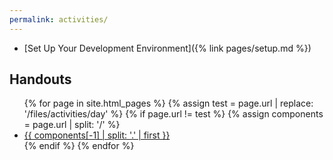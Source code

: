 ```yaml
---
permalink: activities/
---
```



* [Set Up Your Development Environment]({% link pages/setup.md %})

## Handouts

<ul>
{% for page in site.html_pages %}
  {% assign test = page.url | replace: '/files/activities/day' %}
  {% if page.url != test %}
  {% assign components = page.url | split: '/' %}
  <li><a href="{{ page.url }}">{{ components[-1] | split: '.' | first }}</a></li>
  {% endif %}
{% endfor %}
</ul>
